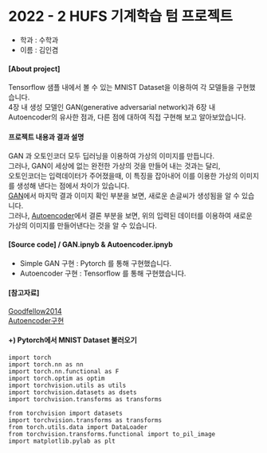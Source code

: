 # 2022 - 2 HUFS 기계학습 텀 프로젝트
- 학과 : 수학과
- 이름 : 김인겸

#### [About project]
Tensorflow 샘플 내에서 볼 수 있는 MNIST Dataset을 이용하여 각 모델들을 구현했습니다.
<br>
4장 내 생성 모델인 GAN(generative adversarial network)과 6장 내 Autoencoder의 유사한 점과, 다른 점에 대하여 직접 구현해 보고 알아보았습니다.
<br>
#### 프로젝트 내용과 결과 설명

GAN 과 오토인코더 모두 딥러닝을 이용하여 가상의 이미지를 만듭니다.
<br>
그러나, GAN이 세상에 없는 완전한 가상의 것을 만들어 내는 것과는 달리,
<br>
오토인코더는 입력데이터가 주어졌을때, 이 특징을 잡아내어 이를 이용한 가상의 이미지를 생성해 낸다는 점에서 차이가 있습니다.
<br>
 [GAN](https://github.com/doctok501/Machine-Learning/blob/main/GAN%20vs%20Autoencoder/GAN.ipynb)에서 마지막 결과 이미지 확인 부분을 보면, 새로운 손글씨가 생성됨을 알 수 있습니다. 
<br>
    그러나, [Autoencoder](https://github.com/doctok501/Machine-Learning/blob/main/GAN%20vs%20Autoencoder/Autoencoder.ipynb)에서 결론 부분을 보면, 위의 입력된 데이터를 이용하여 새로운 가상의 이미지를 만들어낸다는 것을 알 수 있습니다.



#### [Source code] / GAN.ipnyb & Autoencoder.ipnyb

- Simple GAN 구현 : Pytorch 를 통해 구현했습니다.
- Autoencoder 구현 : Tensorflow 를 통해 구현했습니다.

#### [참고자료]
[Goodfellow2014](https://arxiv.org/pdf/1406.2661.pdf)
<br>
[Autoencoder구현](https://github.com/ExcelsiorCJH/Hands-On-ML/blob/master/Chap15-Autoencoders/Chap15-Autoencoders.ipynb)

#### +) Pytorch에서 MNIST Dataset 불러오기
```
import torch
import torch.nn as nn
import torch.nn.functional as F
import torch.optim as optim
import torchvision.utils as utils
import torchvision.datasets as dsets
import torchvision.transforms as transforms

from torchvision import datasets
import torchvision.transforms as transforms
from torch.utils.data import DataLoader
from torchvision.transforms.functional import to_pil_image
import matplotlib.pylab as plt
```


